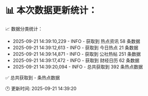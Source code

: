 📊 本次数据更新统计：
==========================

📈 数据分类统计：
- 2025-09-21 14:39:10,229 - INFO - 获取到 热点资讯 58 条数据
- 2025-09-21 14:39:12,613 - INFO - 获取到 今日热点 21 条数据
- 2025-09-21 14:39:14,871 - INFO - 获取到 公社热帖 251 条数据
- 2025-09-21 14:39:17,472 - INFO - 获取到 财经日历 62 条数据
- 2025-09-21 14:39:20,094 - INFO - 总共获取到 392 条热点数据

✅ 总共获取到 - 条热点数据

🕐 更新时间: 2025-09-21 14:39:20
